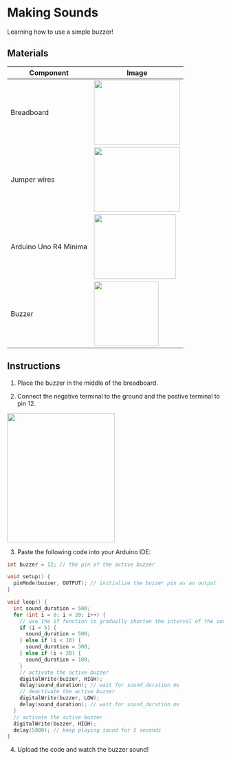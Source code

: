 # Making Sounds
Learning how to use a simple buzzer!

## Materials
| Component                                   | Image                                                                                          |
|---------------------------------------------|------------------------------------------------------------------------------------------------|
| Breadboard                                  | <img src="/img/docs/UNO-R4-Starter-Kit/breadboard.webp" width="200" height="150" />       |
| Jumper wires                                | <img src="/img/docs/UNO-R4-Starter-Kit/jumper-wires.webp" width="200" height="150" />       |
| Arduino Uno R4 Minima                       | <img src="/img/docs/UNO-R4-Starter-Kit/arduino-r4-minima.webp" width="190" height="150" />               |
| Buzzer                                      | <img src="/img/docs/UNO-R4-Starter-Kit/Making-Sounds/buzzer.webp" width="150" height="150" /> |


## Instructions

1. Place the buzzer in the middle of the breadboard.

2. Connect the negative terminal to the ground and the postive terminal to pin 12.

<img src="/img/docs/UNO-R4-Starter-Kit/Making-Sounds/wiring-diagram.png" width="250" height="300" />

3. Paste the following code into your Arduino IDE:
```cpp
int buzzer = 12; // the pin of the active buzzer

void setup() {
  pinMode(buzzer, OUTPUT); // initialize the buzzer pin as an output
}

void loop() {
  int sound_duration = 500;
  for (int i = 0; i < 20; i++) {
    // use the if function to gradually shorten the interval of the sound
    if (i < 5) {
      sound_duration = 500;
    } else if (i < 10) {
      sound_duration = 300;
    } else if (i < 20) {
      sound_duration = 100;
    }
    // activate the active buzzer
    digitalWrite(buzzer, HIGH);
    delay(sound_duration); // wait for sound_duration ms
    // deactivate the active buzzer
    digitalWrite(buzzer, LOW);
    delay(sound_duration); // wait for sound_duration ms
  }
  // activate the active buzzer
  digitalWrite(buzzer, HIGH);
  delay(5000); // keep playing sound for 5 seconds
}
```
4. Upload the code and watch the buzzer sound!

